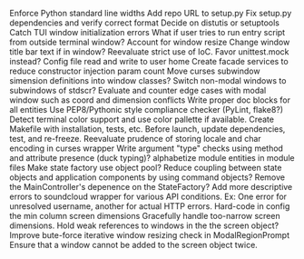 Enforce Python standard line widths
Add repo URL to setup.py
Fix setup.py dependencies and verify correct format
Decide on distutis or setuptools
Catch TUI window initialization errors
What if user tries to run entry script from outside terminal window?
Account for window resize
Change window title bar text if in window?
Reevaluate strict use of IoC. Favor unittest.mock instead?
Config file read and write to user home
Create facade services to reduce constructor injection param count
Move curses subwindow simension definitions into window classes?
Switch non-modal windows to subwindows of stdscr?
Evaluate and counter edge cases with modal window such as coord and dimension conflicts
Write proper doc blocks for all entities
Use PEP8/Pythonic style compliance checker (PyLint, flake8?)
Detect terminal color support and use color pallette if available.
Create Makefile with installation, tests, etc.
Before launch, update dependencies, test, and re-freeze.
Reevaluate prudence of storing locale and char encoding in curses wrapper
Write argument "type" checks using method and attribute presence (duck typing)?
alphabetize module entities in module files
Make state factory use object pool?
Reduce coupling between state objects and application components by using command objects?
Remove the MainController's depenence on the StateFactory?
Add more descriptive errors to soundcloud wrapper for various API conditions.
    Ex: One error for unresolved username, another for actual HTTP errors.
Hard-code in config the min column screen dimensions
    Gracefully handle too-narrow screen dimensions.
Hold weak references to windows in the the screen object?
Improve bute-force iterative window resizing check in ModalRegionPrompt
Ensure that a window cannot be added to the screen object twice.
